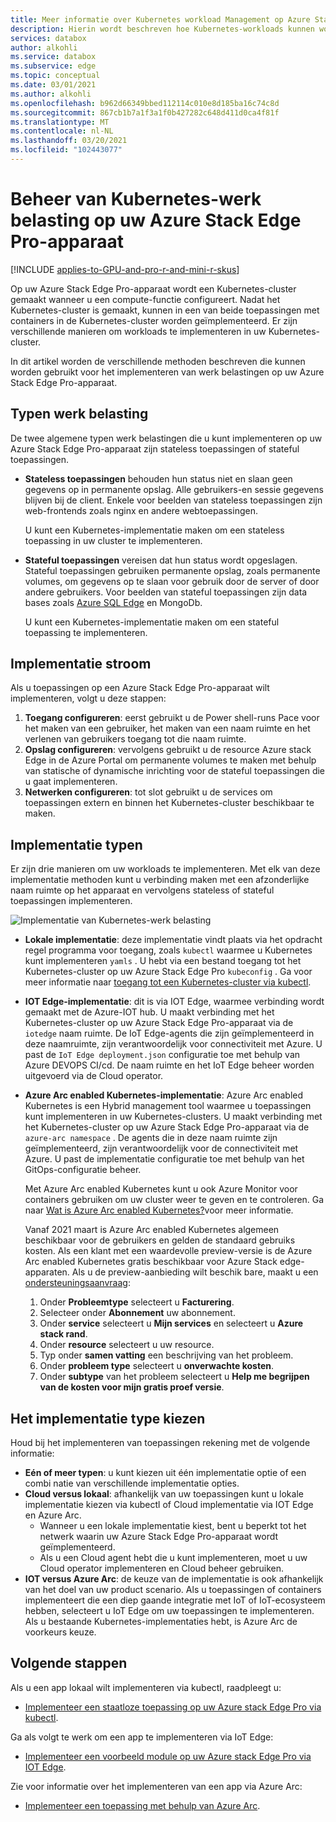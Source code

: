 ```yaml
---
title: Meer informatie over Kubernetes workload Management op Azure Stack Edge Pro-apparaat | Microsoft Docs
description: Hierin wordt beschreven hoe Kubernetes-workloads kunnen worden beheerd op uw Azure Stack Edge Pro-apparaat.
services: databox
author: alkohli
ms.service: databox
ms.subservice: edge
ms.topic: conceptual
ms.date: 03/01/2021
ms.author: alkohli
ms.openlocfilehash: b962d66349bbed112114c010e8d185ba16c74c8d
ms.sourcegitcommit: 867cb1b7a1f3a1f0b427282c648d411d0ca4f81f
ms.translationtype: MT
ms.contentlocale: nl-NL
ms.lasthandoff: 03/20/2021
ms.locfileid: "102443077"
---
```

# <a name="kubernetes-workload-management-on-your-azure-stack-edge-pro-device"></a>Beheer van Kubernetes-werk belasting op uw Azure Stack Edge Pro-apparaat

[!INCLUDE [applies-to-GPU-and-pro-r-and-mini-r-skus](../../includes/azure-stack-edge-applies-to-gpu-pro-r-mini-r-sku.md)]

Op uw Azure Stack Edge Pro-apparaat wordt een Kubernetes-cluster gemaakt wanneer u een compute-functie configureert. Nadat het Kubernetes-cluster is gemaakt, kunnen in een van beide toepassingen met containers in de Kubernetes-cluster worden geïmplementeerd. Er zijn verschillende manieren om workloads te implementeren in uw Kubernetes-cluster. 

In dit artikel worden de verschillende methoden beschreven die kunnen worden gebruikt voor het implementeren van werk belastingen op uw Azure Stack Edge Pro-apparaat.

## <a name="workload-types"></a>Typen werk belasting

De twee algemene typen werk belastingen die u kunt implementeren op uw Azure Stack Edge Pro-apparaat zijn stateless toepassingen of stateful toepassingen.

- **Stateless toepassingen** behouden hun status niet en slaan geen gegevens op in permanente opslag. Alle gebruikers-en sessie gegevens blijven bij de client. Enkele voor beelden van stateless toepassingen zijn web-frontends zoals nginx en andere webtoepassingen.

    U kunt een Kubernetes-implementatie maken om een stateless toepassing in uw cluster te implementeren. 

- **Stateful toepassingen** vereisen dat hun status wordt opgeslagen. Stateful toepassingen gebruiken permanente opslag, zoals permanente volumes, om gegevens op te slaan voor gebruik door de server of door andere gebruikers. Voor beelden van stateful toepassingen zijn data bases zoals [Azure SQL Edge](../azure-sql-edge/overview.md) en MongoDb.

    U kunt een Kubernetes-implementatie maken om een stateful toepassing te implementeren. 

## <a name="deployment-flow"></a>Implementatie stroom

Als u toepassingen op een Azure Stack Edge Pro-apparaat wilt implementeren, volgt u deze stappen: 
 
1. **Toegang configureren**: eerst gebruikt u de Power shell-runs Pace voor het maken van een gebruiker, het maken van een naam ruimte en het verlenen van gebruikers toegang tot die naam ruimte.
2. **Opslag configureren**: vervolgens gebruikt u de resource Azure stack Edge in de Azure Portal om permanente volumes te maken met behulp van statische of dynamische inrichting voor de stateful toepassingen die u gaat implementeren.
3. **Netwerken configureren**: tot slot gebruikt u de services om toepassingen extern en binnen het Kubernetes-cluster beschikbaar te maken.
 
## <a name="deployment-types"></a>Implementatie typen

Er zijn drie manieren om uw workloads te implementeren. Met elk van deze implementatie methoden kunt u verbinding maken met een afzonderlijke naam ruimte op het apparaat en vervolgens stateless of stateful toepassingen implementeren.

![Implementatie van Kubernetes-werk belasting](./media/azure-stack-edge-gpu-kubernetes-workload-management/kubernetes-workload-management-1.png)

- **Lokale implementatie**: deze implementatie vindt plaats via het opdracht regel programma voor toegang, zoals `kubectl` waarmee u Kubernetes kunt implementeren `yamls` . U hebt via een bestand toegang tot het Kubernetes-cluster op uw Azure Stack Edge Pro `kubeconfig` . Ga voor meer informatie naar [toegang tot een Kubernetes-cluster via kubectl](azure-stack-edge-gpu-create-kubernetes-cluster.md).

- **IOT Edge-implementatie**: dit is via IOT Edge, waarmee verbinding wordt gemaakt met de Azure-IOT hub. U maakt verbinding met het Kubernetes-cluster op uw Azure Stack Edge Pro-apparaat via de `iotedge` naam ruimte. De IoT Edge-agents die zijn geïmplementeerd in deze naamruimte, zijn verantwoordelijk voor connectiviteit met Azure. U past de `IoT Edge deployment.json` configuratie toe met behulp van Azure DEVOPS CI/cd. De naam ruimte en het IoT Edge beheer worden uitgevoerd via de Cloud operator.

- **Azure Arc enabled Kubernetes-implementatie**: Azure Arc enabled Kubernetes is een Hybrid management tool waarmee u toepassingen kunt implementeren in uw Kubernetes-clusters. U maakt verbinding met het Kubernetes-cluster op uw Azure Stack Edge Pro-apparaat via de `azure-arc namespace` . De agents die in deze naam ruimte zijn geïmplementeerd, zijn verantwoordelijk voor de connectiviteit met Azure. U past de implementatie configuratie toe met behulp van het GitOps-configuratie beheer. 
    
    Met Azure Arc enabled Kubernetes kunt u ook Azure Monitor voor containers gebruiken om uw cluster weer te geven en te controleren. Ga naar [Wat is Azure Arc enabled Kubernetes?](../azure-arc/kubernetes/overview.md)voor meer informatie.
    
    Vanaf 2021 maart is Azure Arc enabled Kubernetes algemeen beschikbaar voor de gebruikers en gelden de standaard gebruiks kosten. Als een klant met een waardevolle preview-versie is de Azure Arc enabled Kubernetes gratis beschikbaar voor Azure Stack edge-apparaten. Als u de preview-aanbieding wilt beschik bare, maakt u een [ondersteuningsaanvraag](https://portal.azure.com/#blade/Microsoft_Azure_Support/HelpAndSupportBlade/newsupportrequest):

    1. Onder **Probleemtype** selecteert u **Facturering**.
    2. Selecteer onder **Abonnement** uw abonnement.
    3. Onder **service** selecteert u **Mijn services** en selecteert u **Azure stack rand**.
    4. Onder **resource** selecteert u uw resource.
    5. Typ onder **samen vatting** een beschrijving van het probleem.
    6. Onder **probleem type** selecteert u **onverwachte kosten**.
    7. Onder **subtype** van het probleem selecteert u **Help me begrijpen van de kosten voor mijn gratis proef versie**.


## <a name="choose-the-deployment-type"></a>Het implementatie type kiezen

Houd bij het implementeren van toepassingen rekening met de volgende informatie:

- **Eén of meer typen**: u kunt kiezen uit één implementatie optie of een combi natie van verschillende implementatie opties.
- **Cloud versus lokaal**: afhankelijk van uw toepassingen kunt u lokale implementatie kiezen via kubectl of Cloud implementatie via IOT Edge en Azure Arc. 
    - Wanneer u een lokale implementatie kiest, bent u beperkt tot het netwerk waarin uw Azure Stack Edge Pro-apparaat wordt geïmplementeerd.
    - Als u een Cloud agent hebt die u kunt implementeren, moet u uw Cloud operator implementeren en Cloud beheer gebruiken.
- **IOT versus Azure Arc**: de keuze van de implementatie is ook afhankelijk van het doel van uw product scenario. Als u toepassingen of containers implementeert die een diep gaande integratie met IoT of IoT-ecosysteem hebben, selecteert u IoT Edge om uw toepassingen te implementeren. Als u bestaande Kubernetes-implementaties hebt, is Azure Arc de voorkeurs keuze.


## <a name="next-steps"></a>Volgende stappen

Als u een app lokaal wilt implementeren via kubectl, raadpleegt u:

- [Implementeer een staatloze toepassing op uw Azure stack Edge Pro via kubectl](azure-stack-edge-j-series-deploy-stateless-application-kubernetes.md).

Ga als volgt te werk om een app te implementeren via IoT Edge:

- [Implementeer een voorbeeld module op uw Azure stack Edge Pro via IOT Edge](azure-stack-edge-gpu-deploy-sample-module.md).

Zie voor informatie over het implementeren van een app via Azure Arc:

- [Implementeer een toepassing met behulp van Azure Arc](azure-stack-edge-gpu-deploy-arc-kubernetes-cluster.md).
